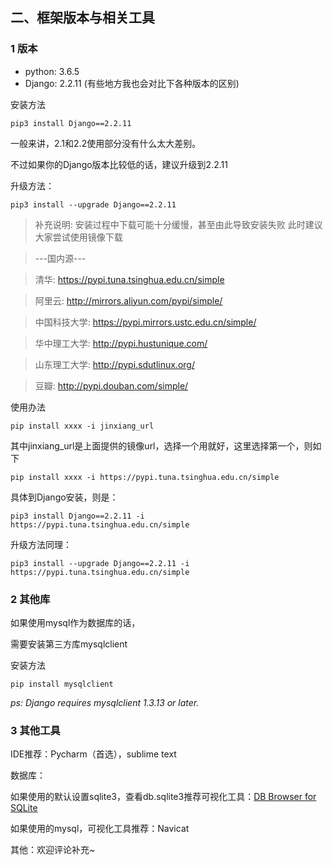 ##  二、框架版本与相关工具
### 1 版本
- python: 3.6.5
- Django: 2.2.11 (有些地方我也会对比下各种版本的区别)

安装方法
```shell
pip3 install Django==2.2.11
```
一般来讲，2.1和2.2使用部分没有什么太大差别。

不过如果你的Django版本比较低的话，建议升级到2.2.11

升级方法：
```shell
pip3 install --upgrade Django==2.2.11
```

> 补充说明: 安装过程中下载可能十分缓慢，甚至由此导致安装失败 此时建议大家尝试使用镜像下载

> ---国内源---

> 清华: https://pypi.tuna.tsinghua.edu.cn/simple

> 阿里云: http://mirrors.aliyun.com/pypi/simple/

> 中国科技大学: https://pypi.mirrors.ustc.edu.cn/simple/

> 华中理工大学: http://pypi.hustunique.com/

> 山东理工大学: http://pypi.sdutlinux.org/

> 豆瓣: http://pypi.douban.com/simple/

使用办法
```shell
pip install xxxx -i jinxiang_url
```
其中jinxiang_url是上面提供的镜像url，选择一个用就好，这里选择第一个，则如下
```shell
pip install xxxx -i https://pypi.tuna.tsinghua.edu.cn/simple
```
具体到Django安装，则是：
```shell
pip3 install Django==2.2.11 -i https://pypi.tuna.tsinghua.edu.cn/simple
```
升级方法同理：
```shell
pip3 install --upgrade Django==2.2.11 -i https://pypi.tuna.tsinghua.edu.cn/simple
```

### 2 其他库
如果使用mysql作为数据库的话，

需要安装第三方库mysqlclient

安装方法
```shell
pip install mysqlclient
```
*ps: Django requires mysqlclient 1.3.13 or later.*
### 3 其他工具
IDE推荐：Pycharm（首选），sublime text

数据库：

如果使用的默认设置sqlite3，查看db.sqlite3推荐可视化工具：[DB Browser for SQLite](http://www.sqlitebrowser.org/)

如果使用的mysql，可视化工具推荐：Navicat


其他：欢迎评论补充~

